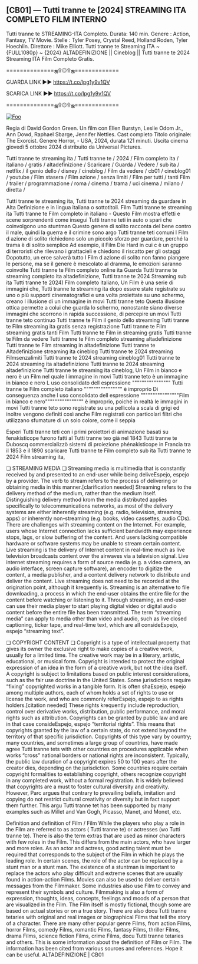 ## [CB01] — Tutti tranne te [2024] STREAMING ITA COMPLETO FILM INTERNO

Tutti tranne te STREAMING-ITA Completo. Durata: 140 min. Genere : Action, Fantasy, TV Movie. Stelle : Tyler Posey, Crystal Reed, Holland Roden, Tyler Hoechlin. Direttore : Mike Elliott. Tutti tranne te Streaming ITA ~ {FULL1080p} ~ {2024} ALTADEFINIZIONE || Cineblog || Tutti tranne te 2024 Streaming ITA Film Completo Gratis.

==============ஜ۩۞۩ஜ=============

GUARDA LINK ►► https://t.co/lpg1y9v1QV

SCARICA LINK ►► https://t.co/lpg1y9v1QV

==============ஜ۩۞۩ஜ=============

<p dir="auto"><a href="https://t.co/lpg1y9v1QV" rel="nofollow"><img src="https://camo.githubusercontent.com/917e6ed5c302499242165dcc02bdbce85c075fd21b35918eb9c0b771855261b8/68747470733a2f2f7374617469632e7769787374617469632e636f6d2f6d656469612f6232343966395f61646163386637306662336634356238383639313639366337376465313866337e6d76322e676966" alt="Foo" style="max-width: 100%;"></a></p>

Regia di David Gordon Green. Un film con Ellen Burstyn, Leslie Odom Jr., Ann Dowd, Raphael Sbarge, Jennifer Nettles. Cast completo Titolo originale: The Exorcist. Genere Horror, - USA, 2024, durata 121 minuti. Uscita cinema giovedì 5 ottobre 2024 distribuito da Universal Pictures.

Tutti tranne te streaming ita / Tutti tranne te / 2024 / Film completo ita / italiano / gratis / altadefinizione / Scaricare / Guarda / Vedere / sub ita / netflix / il genio dello / disney / cineblog / Film da vedere / cb01 / cineblog01 / youtube / Film stasera / Film azione / senza limiti / Film per tutti / tanti Film / trailer / programmazione / roma / cinema / trama / uci cinema / milano / diretta /

Tutti tranne te streaming ita, Tutti tranne te 2024 streaming da guardare in Alta Definizione e in lingua italiana o sottotitoli. Film Tutti tranne te streaming ita Tutti tranne te Film completo in italiano - Questo Film mostra effetti e scene sorprendenti come insegui Tutti tranne teti in auto o spari che coinvolgono uno stuntman Questo genere di solito racconta del bene contro il male, quindi la guerra e il crimine sono argo Tutti tranne teti comuni I Film d azione di solito richiedono solo un piccolo sforzo per guardare, perché la trama è di solito semplice Ad esempio, il Film Die Hard in cui c è un gruppo di terroristi che rilevano i grattacieli e chiedono il riscatto per gli ostaggi Dopotutto, un eroe salverà tutto I Film d azione di solito non fanno piangere le persone, ma se il genere è mescolato al dramma, le emozioni saranno coinvolte Tutti tranne te Film completo online ita Guarda Tutti tranne te streaming completo ita altadefinizione, Tutti tranne te 2024 Streaming sub ita Tutti tranne te 2024) Film completo italiano, Un Film è una serie di immagini che, Tutti tranne te streaming ita dopo essere state registrate su uno o più supporti cinematografici e una volta proiettate su uno schermo, creano l illusione di un immagine in movi Tutti tranne teto Questa illusione ottica permette a colui che guarda lo schermo, nonostante siano diverse immagini che scorrono in rapida successione, di percepire un movi Tutti tranne teto continuo Tutti tranne te Film il genio dello streaming Tutti tranne te Film streaming ita gratis senza registrazione Tutti tranne te Film streaming gratis tanti Film Tutti tranne te Film in streaming gratis Tutti tranne te Film da vedere Tutti tranne te Film completo streaming altadefinizione Tutti tranne te Film streaming in altadefinizione Tutti tranne te Altadefinizione streaming ita cineblog Tutti tranne te 2024 streaming Filmsenzalimiti Tutti tranne te 2024 streaming cineblog01 Tutti tranne te 2024 streaming ita altadefinizione Tutti tranne te 2024 streaming altadefinizione Tutti tranne te streaming ita cineblog, Un Film in bianco e nero è un Film nel quale l immagine in movi Tutti tranne teto è un immagine in bianco e nero L uso consolidato dell espressione """""""""""""""" Tutti tranne te Film completo italiano """""""""""""""" è improprio Di conseguenza anche l uso consolidato dell espressione """"""""""""""""Film in bianco e nero"""""""""""""""" è improprio, poiché in realtà le immagini in movi Tutti tranne teto sono registrate su una pellicola a scala di grigi ed inoltre vengono definiti così anche Film registrati con particolari filtri che utilizzano sfumature di un solo colore, come il seppia

Esperi Tutti tranne teti con i primi proiettori di animazione basati su fenakisticope furono fatti al Tutti tranne teo già nel 1843 Tutti tranne te Duboscq commercializzò sistemi di proiezione phénakisticope in Francia tra il 1853 e il 1890 scaricare Tutti tranne te Film completo sub ita Tutti tranne te 2024 Film streaming ita,

❏ STREAMING MEDIA ❏ Streaming media is multimedia that is constantly received by and presented to an end-user while being deliveEspejo, espejo by a provider. The verb to stream refers to the process of delivering or obtaining media in this manner.[clarification needed] Streaming refers to the delivery method of the medium, rather than the medium itself. Distinguishing delivery method krom the media distributed applies specifically to telecommunications networks, as most of the delivery systems are either inherently streaming (e.g. radio, television, streaming apps) or inherently non-streaming (e.g. books, video cassettes, audio CDs). There are challenges with streaming content on the Internet. For example, users whose Internet connection lacks sufficient bandwidth may experience stops, lags, or slow buffering of the content. And users lacking compatible hardware or software systems may be unable to stream certain content. Live streaming is the delivery of Internet content in real-time much as live television broadcasts content over the airwaves via a television signal. Live internet streaming requires a form of source media (e.g. a video camera, an audio interface, screen capture software), an encoder to digitize the content, a media publisher, and a content delivery network to distribute and deliver the content. Live streaming does not need to be recorded at the origination point, although it krequently is. Streaming is an alternative to file downloading, a process in which the end-user obtains the entire file for the content before watching or listening to it. Through streaming, an end-user can use their media player to start playing digital video or digital audio content before the entire file has been transmitted. The term “streaming media” can apply to media other than video and audio, such as live closed captioning, ticker tape, and real-time text, which are all consideEspejo, espejo “streaming text”.

❏ COPYRIGHT CONTENT ❏ Copyright is a type of intellectual property that gives its owner the exclusive right to make copies of a creative work, usually for a limited time. The creative work may be in a literary, artistic, educational, or musical form. Copyright is intended to protect the original expression of an idea in the form of a creative work, but not the idea itself. A copyright is subject to limitations based on public interest considerations, such as the fair use doctrine in the United States. Some jurisdictions require “fixing” copyrighted works in a tangible form. It is often shaEspejo, espejo among multiple authors, each of whom holds a set of rights to use or license the work, and who are commonly referEspejo, espejo to as rights holders.[citation needed] These rights krequently include reproduction, control over derivative works, distribution, public performance, and moral rights such as attribution. Copyrights can be granted by public law and are in that case consideEspejo, espejo “territorial rights”. This means that copyrights granted by the law of a certain state, do not extend beyond the territory of that specific jurisdiction. Copyrights of this type vary by country; many countries, and sometimes a large group of countries, have made agree Tutti tranne tets with other countries on procedures applicable when works “cross” national borders or national rights are inconsistent. Typically, the public law duration of a copyright expires 50 to 100 years after the creator dies, depending on the jurisdiction. Some countries require certain copyright formalities to establishing copyright, others recognize copyright in any completed work, without a formal registration. It is widely believed that copyrights are a must to foster cultural diversity and creativity. However, Parc argues that contrary to prevailing beliefs, imitation and copying do not restrict cultural creativity or diversity but in fact support them further. This argu Tutti tranne tet has been supported by many examples such as Millet and Van Gogh, Picasso, Manet, and Monet, etc.

Definition and definition of Film / Film While the players who play a role in the Film are referred to as actors ( Tutti tranne te) or actresses (wo Tutti tranne te). There is also the term extras that are used as minor characters with few roles in the Film. This differs from the main actors, who have larger and more roles. As an actor and actress, good acting talent must be required that corresponds to the subject of the Film in which he plays the leading role. In certain scenes, the role of the actor can be replaced by a stunt man or a stunt man. The existence of a stuntman is important to replace the actors who play difficult and extreme scenes that are usually found in action-action Films. Movies can also be used to deliver certain messages from the Filmmaker. Some industries also use Film to convey and represent their symbols and culture. Filmmaking is also a form of expression, thoughts, ideas, concepts, feelings and moods of a person that are visualized in the Film. The Film itself is mostly fictional, though some are based on actual stories or on a true story. There are also docu Tutti tranne tetaries with original and real images or biographical Films that tell the story of a character. There are many other popular genre Films, from action Films, horror Films, comedy Films, romantic Films, fantasy Films, thriller Films, drama Films, science fiction Films, crime Films, docu Tutti tranne tetaries and others. This is some information about the definition of Film or Film. The information has been cited from various sources and references. Hope it can be useful. ALTADEFINIZIONE | CB01
